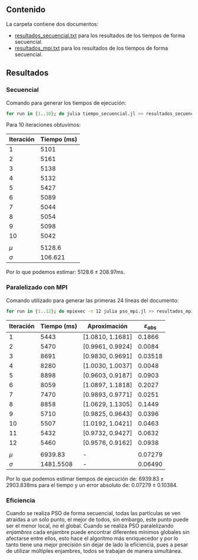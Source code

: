 ## Contenido
La carpeta contiene dos documentos:
- [resultados_secuencial.txt](https://github.com/neto-riga/CC_2023-I_PSO/blob/main/results/resultados_secuencial.txt) para los resultados de los tiempos de forma secuencial.
- [resultados_mpi.txt](https://github.com/neto-riga/CC_2023-I_PSO/blob/main/results/resultados_mpi.txt) para los resultados de los tiempos de forma secuencial.

## Resultados
### Secuencial
Comando para generar los tiempos de ejecución:
```bash
for run in {1..10}; do julia tiempo_secuencial.jl >> resultados_secuencial.txt; done;
```
Para 10 iteraciones obtuvimos:

| Iteración | Tiempo (ms) |
| --------- | ----------- |
| 1         | 5101        |
| 2         | 5161        |
| 3         | 5138        |
| 4         | 5132        |
| 5         | 5427        |
| 6         | 5089        |
| 7         | 5044        |
| 8         | 5054        |
| 9         | 5098        |
| 10        | 5042        |
|           |             |
| $\mu$     | 5128.6      |
| $\sigma$  | 106.621     |

Por lo que podemos estimar: $5128.6 \pm 208.97 \text{ms}$.

### Paralelizado con MPI
Comando utilizado para generar las primeras 24 líneas del documento:
```bash
for run in {1..12}; do mpiexec -n 12 julia pso_mpi.jl >> resultados_mpi.txt; done;
```
| Iteración | Tiempo (ms) | Aproximación      | $\varepsilon_{abs}$ |
| --------- | ----------- | ----------------- | ------------------- |
| 1         | 5443        | [1.0810,  1.1681] | 0.1866              |
| 2         | 5470        | [0.9961,  0.9924] | 0.0084              |
| 3         | 8691        | [0.9830,  0.9691] | 0.03518             |
| 4         | 8280        | [1.0030,  1.0037] | 0.0048              |
| 5         | 8898        | [0.9603,  0.9187] | 0.0903              |
| 6         | 8059        | [1.0897,  1.1818] | 0.2027              |
| 7         | 7470        | [0.9893,  0.9771] | 0.0251              |
| 8         | 8858        | [1.0629,  1.1305] | 0.1449              |
| 9         | 5710        | [0.9825,  0.9643] | 0.0396              |
| 10        | 5507        | [1.0192,  1.0421] | 0.0463              |
| 11        | 5432        | [0.9732,  0.9427] | 0.0632              |
| 12        | 5460        | [0.9576,  0.9162] | 0.0938              |
|           |             |                   |                     |
| $\mu$     | 6939.83     | -                 | 0.07279             |
| $\sigma$  | 1481.5508   | -                 | 0.06490             |

Por lo que podemos estimar tiempos de ejecución de: $6939.83 \pm 2903.838 \text{ms}$ para el tiempo y un error absoluto de: $0.07279 \pm 0.10384$.

### Eficiencia
Cuando se realiza PSO de forma secuencial, todas las partículas se ven atraídas a un solo punto, el mejor de todos, sin embargo, este punto puede ser el menor local, no el global. Cuando se realiza PSO paralelizando *enjambres* cada enjambre puede encontrar diferentes mínimos globales sin afectarse entre ellos, esto hace el algorítmo más enriquecedor y por lo tanto tiene una mejor precisión sin dejar de lado la eficiencia, pues a pesar de utilizar múltiples enjambres, todos se trabajan de manera simultánea.